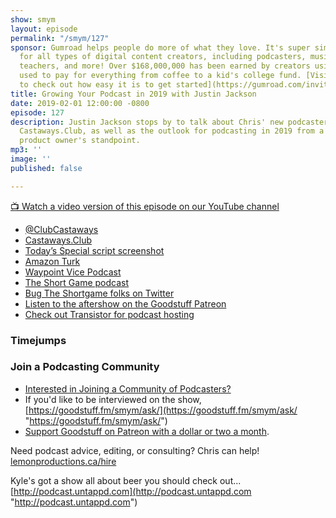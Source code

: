 ```yaml
---
show: smym
layout: episode
permalink: "/smym/127"
sponsor: Gumroad helps people do more of what they love. It's super simple e-commerce
  for all types of digital content creators, including podcasters, musicians, writers,
  teachers, and more! Over $168,000,000 has been earned by creators using the platform,
  used to pay for everything from coffee to a kid's college fund. [Visit Gumroad today
  to check out how easy it is to get started](https://gumroad.com/invite/showmeyourmic).
title: Growing Your Podcast in 2019 with Justin Jackson
date: 2019-02-01 12:00:00 -0800
episode: 127
description: Justin Jackson stops by to talk about Chris' new podcasters community,
  Castaways.Club, as well as the outlook for podcasting in 2019 from a marketing and
  product owner's standpoint.
mp3: ''
image: ''
published: false

---
```

[📺 Watch a video version of this episode on our YouTube channel](https://www.youtube.com/watch?v=zIUZkMciImc)

* [@ClubCastaways](https://twitter.com/clubcastaways)
* [Castaways.Club](https://castaways.club)
* [Today’s Special script screenshot](https://d.pr/i/beixeC)
* [Amazon Turk](https://www.mturk.com)
* [Waypoint Vice Podcast](https://waypoint.vice.com/en_us/topic/podcasts)
* [The Short Game podcast](https://www.theshortgame.net)
* [Bug The Shortgame folks on Twitter](https://twitter.com/_shortgame)
* [Listen to the aftershow on the Goodstuff Patreon](https://www.patreon.com/goodstuff)
* [Check out Transistor for podcast hosting](https://transistor.fm/?via=chris)

### Timejumps

### Join a Podcasting Community

* [Interested in Joining a Community of Podcasters?](https://mailchi.mp/ad73a5bdfab5/podcasting)
* If you'd like to be interviewed on the show, [https://goodstuff.fm/smym/ask/](https://goodstuff.fm/smym/ask/ "https://goodstuff.fm/smym/ask/")
* [Support Goodstuff on Patreon with a dollar or two a month](https://www.patreon.com/goodstuff).

Need podcast advice, editing, or consulting? Chris can help! [lemonproductions.ca/hire](https://lemonproductions.ca/hire)

Kyle's got a show all about beer you should check out... [http://podcast.untappd.com](http://podcast.untappd.com "http://podcast.untappd.com")
